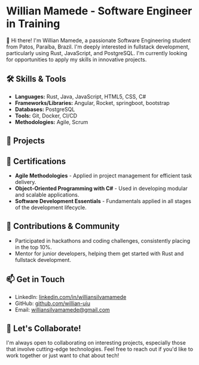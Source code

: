 # Willian Mamede - Software Engineer in Training

👋 Hi there! I'm Willian Mamede, a passionate Software Engineering student from Patos, Paraíba, Brazil. I'm deeply interested in fullstack development, particularly using Rust, JavaScript, and PostgreSQL. I'm currently looking for opportunities to apply my skills in innovative projects.

## 🛠️ Skills & Tools
- **Languages:** Rust, Java, JavaScript, HTML5, CSS, C#
- **Frameworks/Libraries:** Angular, Rocket, springboot, bootstrap
- **Databases:** PostgreSQL
- **Tools:** Git, Docker, CI/CD
- **Methodologies:** Agile, Scrum

## 🚀 Projects

## 📜 Certifications
- **Agile Methodologies** - Applied in project management for efficient task delivery.
- **Object-Oriented Programming with C#** - Used in developing modular and scalable applications.
- **Software Development Essentials** - Fundamentals applied in all stages of the development lifecycle.

## 🤝 Contributions & Community
- Participated in hackathons and coding challenges, consistently placing in the top 10%.
- Mentor for junior developers, helping them get started with Rust and fullstack development.

## 📫 Get in Touch
- LinkedIn: [linkedin.com/in/williansilvamamede](https://www.linkedin.com/in/williansilvamamede)
- GitHub: [github.com/willian-uiu](https://github.com/willian-uiu)
- Email: williansilvamamede@gmail.com

## 🚀 Let's Collaborate!
I'm always open to collaborating on interesting projects, especially those that involve cutting-edge technologies. Feel free to reach out if you'd like to work together or just want to chat about tech!

